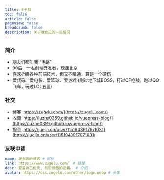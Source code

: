 ```yaml
---
title: 关于我
toc: false
article: false
pageview: false
breadcrumb: false
description: 关于我自己的一些情况
---
```



### 简介

 - 朋友们都叫我 “毛路”
 - 90后，一名前端开发者，现居北京
 - 喜欢折腾各种前端技术，但又不精通，算是一个硬伤
 - 爱代码、爱电影、爱篮球、爱游戏 (刷过地下城BOSS，打过CF枪战，跑过QQ飞车，玩过LOL五黑）

### 社交

 - 博客 [https://zugelu.com/](https://zugelu.com/)
 - 收藏 [https://luzhe0359.github.io/vuepress-blog/](https://luzhe0359.github.io/vuepress-blog/)
 - 掘金 [https://juejin.cn/user/1151943917971031](https://juejin.cn/user/1151943917971031)

### 友联申请

```yaml
name: 足各路的博客 # 昵称
link: https://www.zugelu.com/  # 链接
desc: 要逼自己优秀, 然后骄傲的活着。 # 介绍
avatar: https://oss.zugelu.com/other/logo.webp # 头像
```
